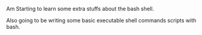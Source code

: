 Am Starting to learn some extra stuffs about the bash shell.

Also going to be writing some basic executable shell commands scripts with bash.
